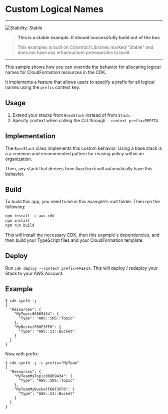 # Custom Logical Names
<!--BEGIN STABILITY BANNER-->
---

![Stability: Stable](https://img.shields.io/badge/stability-Stable-success.svg?style=for-the-badge)

> **This is a stable example. It should successfully build out of the box**
>
> This examples is built on Construct Libraries marked "Stable" and does not have any infrastructure prerequisites to build.

---
<!--END STABILITY BANNER-->

This sample shows how you can override the behavior for allocating
logical names for CloudFormation resources in the CDK.

It implements a feature that allows users to specify a prefix for
all logical names using the `prefix` context key.

## Usage

1. Extend your stacks from `BaseStack` instead of from `Stack`.
2. Specify context when calling the CLI through `--context prefix=PREFIX`.

## Implementation

The `BaseStack` class implements this custom behavior. Using a base stack is a a
common and recommended pattern for reusing policy within an organization.

Then, any stack that derives from `BaseStack` will automatically have this
behavior.

## Build

To build this app, you need to be in this example's root folder. Then run the following:

```bash
npm install -g aws-cdk
npm install
npm run build
```

This will install the necessary CDK, then this example's dependencies, and then build your TypeScript files and your CloudFormation template.

## Deploy

Run `cdk deploy --context prefix=PREFIX`. This will deploy / redeploy your Stack to your AWS Account.

## Example

```shell
$ cdk synth -j
{
  "Resources": {
    "MyTopic86869434": {
      "Type": "AWS::SNS::Topic"
    },
    "MyBucketF68F3FF0": {
      "Type": "AWS::S3::Bucket"
    }
  }
}
```

Now with prefix:

```shell
$ cdk synth -j -c prefix="MyTeam"
{
  "Resources": {
    "MyTeamMyTopic86869434": {
      "Type": "AWS::SNS::Topic"
    },
    "MyTeamMyBucketF68F3FF0": {
      "Type": "AWS::S3::Bucket"
    }
  }
}
```
